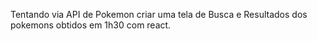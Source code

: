 Tentando via API de Pokemon criar uma tela de Busca e Resultados dos pokemons obtidos em 1h30 com react.